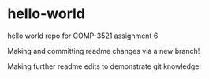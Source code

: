 # hello-world
hello world repo for COMP-3521 assignment 6

Making and committing readme changes via a new branch!

Making further readme edits to demonstrate git knowledge!
